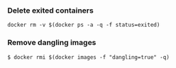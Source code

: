 ### Delete exited containers
```
docker rm -v $(docker ps -a -q -f status=exited)
```

### Remove dangling images
```
$ docker rmi $(docker images -f "dangling=true" -q)
```